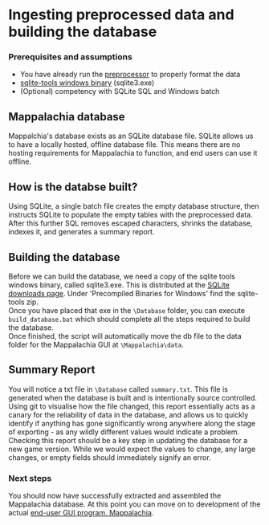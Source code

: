 # Ingesting preprocessed data and building the database

### Prerequisites and assumptions
* You have already run the [preprocessor](Preprocessor.md) to properly format the data
* [sqlite-tools windows binary](https://www.sqlite.org/download.html) (sqlite3.exe)
* (Optional) competency with SQLite SQL and Windows batch

## Mappalachia database
Mappalchia's database exists as an SQLite database file. SQLite allows us to have a locally hosted, offline database file. This means there are no hosting requirements for Mappalachia to function, and end users can use it offline.

## How is the databse built?
Using SQLite, a single batch file creates the empty database structure, then instructs SQLite to populate the empty tables with the preprocessed data. After this further SQL removes escaped characters, shrinks the database, indexes it, and generates a summary report.

## Building the database
Before we can build the database, we need a copy of the sqlite tools windows binary, called sqlite3.exe. This is distributed at the [SQLite downloads page](https://www.sqlite.org/download.html). Under 'Precompiled Binaries for Windows' find the sqlite-tools zip.<br/>
Once you have placed that exe in the `\Database` folder, you can execute `build_database.bat` which should complete all the steps required to build the database.<br/>
Once finished, the script will automatically move the db file to the data folder for the Mappalachia GUI at `\Mappalachia\data`.

## Summary Report
You will notice a txt file in `\Database` called `summary.txt`. This file is generated when the database is built and is intentionally source controlled.<br/>
Using git to visualise how the file changed, this report essentially acts as a canary for the reliability of data in the database, and allows us to quickly identify if anything has gone significantly wrong anywhere along the stage of exporting - as any wildly different values would indicate a problem.<br/>
Checking this report should be a key step in updating the database for a new game version. While we would expect the values to change, any large changes, or empty fields should immediately signify an error.

### Next steps
You should now have successfully extracted and assembled the Mappalachia database. At this point you can move on to development of the actual [end-user GUI program, Mappalachia](GUI.md).